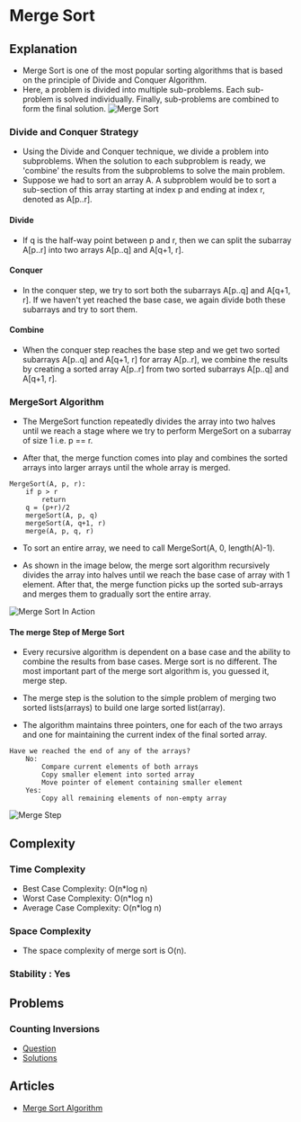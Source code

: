 # Merge Sort

## Explanation

- Merge Sort is one of the most popular sorting algorithms that is based on the principle of Divide and Conquer Algorithm.
- Here, a problem is divided into multiple sub-problems. Each sub-problem is solved individually. Finally, sub-problems are combined to form the final solution.
  ![Merge Sort](https://cdn.programiz.com/cdn/farfuture/PRTu8e23Uz212XPrrzN_uqXkVZVY_E0Ta8GZp61-zvw/mtime:1586425911/sites/tutorial2program/files/merge-sort-example_0.png)

### Divide and Conquer Strategy

- Using the Divide and Conquer technique, we divide a problem into subproblems. When the solution to each subproblem is ready, we 'combine' the results from the subproblems to solve the main problem.
- Suppose we had to sort an array A. A subproblem would be to sort a sub-section of this array starting at index p and ending at index r, denoted as A[p..r].

#### Divide

- If q is the half-way point between p and r, then we can split the subarray A[p..r] into two arrays A[p..q] and A[q+1, r].

#### Conquer

- In the conquer step, we try to sort both the subarrays A[p..q] and A[q+1, r]. If we haven't yet reached the base case, we again divide both these subarrays and try to sort them.

#### Combine

- When the conquer step reaches the base step and we get two sorted subarrays A[p..q] and A[q+1, r] for array A[p..r], we combine the results by creating a sorted array A[p..r] from two sorted subarrays A[p..q] and A[q+1, r].

### MergeSort Algorithm

- The MergeSort function repeatedly divides the array into two halves until we reach a stage where we try to perform MergeSort on a subarray of size 1 i.e. p == r.

- After that, the merge function comes into play and combines the sorted arrays into larger arrays until the whole array is merged.

```
MergeSort(A, p, r):
    if p > r
        return
    q = (p+r)/2
    mergeSort(A, p, q)
    mergeSort(A, q+1, r)
    merge(A, p, q, r)
```

- To sort an entire array, we need to call MergeSort(A, 0, length(A)-1).

- As shown in the image below, the merge sort algorithm recursively divides the array into halves until we reach the base case of array with 1 element. After that, the merge function picks up the sorted sub-arrays and merges them to gradually sort the entire array.

![Merge Sort In Action](https://cdn.programiz.com/cdn/farfuture/m8XujxD0B6qF81Hq-q30SP4nmJlMuaHdYNkKIyNt-hk/mtime:1586425921/sites/tutorial2program/files/merge-sort-in-action---merge-step-simple.png)

#### The merge Step of Merge Sort

- Every recursive algorithm is dependent on a base case and the ability to combine the results from base cases. Merge sort is no different. The most important part of the merge sort algorithm is, you guessed it, merge step.

- The merge step is the solution to the simple problem of merging two sorted lists(arrays) to build one large sorted list(array).

- The algorithm maintains three pointers, one for each of the two arrays and one for maintaining the current index of the final sorted array.

```
Have we reached the end of any of the arrays?
    No:
        Compare current elements of both arrays
        Copy smaller element into sorted array
        Move pointer of element containing smaller element
    Yes:
        Copy all remaining elements of non-empty array
```

![Merge Step](https://cdn.programiz.com/cdn/farfuture/QgWYSTEJPw6dD8z1dlTcZI-SBWqa8UhVJWvleCsiFA0/mtime:1586425928/sites/tutorial2program/files/merge-two-sorted-arrays.png)

## Complexity

### Time Complexity

- Best Case Complexity: O(n\*log n)
- Worst Case Complexity: O(n\*log n)
- Average Case Complexity: O(n\*log n)

### Space Complexity

- The space complexity of merge sort is O(n).

### Stability : Yes

## Problems

### Counting Inversions

- [Question](https://www.hackerrank.com/challenges/ctci-merge-sort/problem?isFullScreen=true&h_l=interview&playlist_slugs%5B%5D=interview-preparation-kit&playlist_slugs%5B%5D=sorting)
- [Solutions](../../CompetitiveProgramming/Sorting/MergeSort-CountingInversions/mergeSortCountingInversions.py)

## Articles

- [Merge Sort Algorithm](https://www.programiz.com/dsa/merge-sort)
